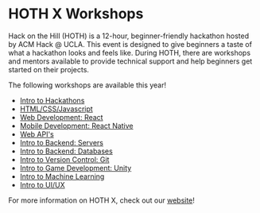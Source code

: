# HOTH X Workshops
Hack on the Hill (HOTH) is a 12-hour, beginner-friendly hackathon hosted by ACM Hack @ UCLA. This event is designed to give beginners a taste of what a hackathon looks and feels like. During HOTH, there are workshops and mentors available to provide technical support and help beginners get started on their projects.

The following workshops are available this year!
- [Intro to Hackathons]()
- [HTML/CSS/Javascript]()
- [Web Development: React]()
- [Mobile Development: React Native]()
- [Web API's]()
- [Intro to Backend: Servers](intro-to-servers/)
- [Intro to Backend: Databases](intro-to-databases/README.md)
- [Intro to Version Control: Git]() 
- [Intro to Game Development: Unity]()
- [Intro to Machine Learning]()
- [Intro to UI/UX]()

For more information on HOTH X, check out our [website](https://hoth.uclaacm.com/)!

